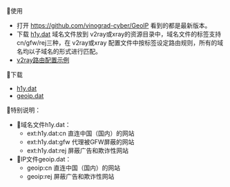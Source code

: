 
🔷使用
- 打开 https://github.com/vinograd-cyber/GeoIP 看到的都是最新版本。
- 下载 [h1y.dat](https://raw.githubusercontent.com/vinograd-cyber/GeoIP/main/geoip.dat) 域名文件放到 v2ray或xray的资源目录中，域名文件的标签支持cn/gfw/rej三种，在 v2ray或xray 配置文件中按标签设定路由规则，所有的域名均以子域名的形式进行匹配。
- [v2ray路由配置示例](https://github.com/vinograd-cyber/GeoIP/blob/main/routing.json)

🔷下载
- [h1y.dat](https://raw.githubusercontent.com/vinograd-cyber/GeoIP/main/h1y.dat)
- [geoip.dat](https://raw.githubusercontent.com/vinograd-cyber/GeoIP/main/geoip.dat)

🔷特别说明：
- 📌域名文件h1y.dat：
  - ext:h1y.dat:cn 直连中国（国内）的网站
  - ext:h1y.dat:gfw 代理被GFW屏蔽的网站
  - ext:h1y.dat:rej 屏蔽广告和欺诈性网站
- 📌IP文件geoip.dat：
  - geoip:cn 直连中国（国内）的网站
  - geoip:rej 屏蔽广告和欺诈性网站
